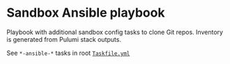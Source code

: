 # Sandbox Ansible playbook

Playbook with additional sandbox config tasks to clone Git repos. Inventory is generated from Pulumi stack outputs. 

See `*-ansible-*` tasks in root [`Taskfile.yml`](../Taskfile.yml)